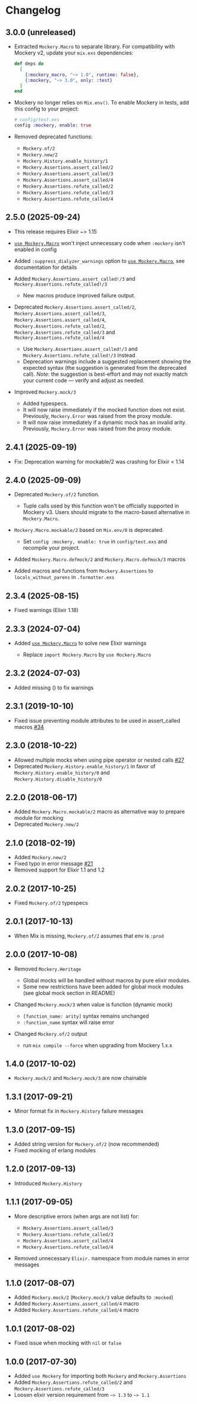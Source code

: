 # Changelog

## 3.0.0 (unreleased)

- Extracted `Mockery.Macro` to separate library. For compatibility with Mockery v2, update your `mix.exs` dependencies:

  ```ex
  def deps do
    [
      {:mockery_macro, "~> 1.0", runtime: false},
      {:mockery, "~> 3.0", only: :test}
    ]
  end
  ```

- Mockery no longer relies on `Mix.env()`. To enable Mockery in tests, add this config to your project:
  ```ex
  # config/test.exs
  config :mockery, enable: true
  ```

- Removed deprecated functions:

  - `Mockery.of/2`
  - `Mockery.new/2`
  - `Mockery.History.enable_history/1`
  - `Mockery.Assertions.assert_called/2`
  - `Mockery.Assertions.assert_called/3`
  - `Mockery.Assertions.assert_called/4`
  - `Mockery.Assertions.refute_called/2`
  - `Mockery.Assertions.refute_called/3`
  - `Mockery.Assertions.refute_called/4`

## 2.5.0 (2025-09-24)

- This release requires Elixir ~> 1.15

- [`use Mockery.Macro`](`Mockery.Macro.__using__/1`) won't inject unnecessary code when `:mockery` isn't enabled in config

- Added `:suppress_dialyzer_warnings` option to [`use Mockery.Macro`](`Mockery.Macro.__using__/1`), see documentation for details

- Added `Mockery.Assertions.assert_called!/3` and `Mockery.Assertions.refute_called!/3`

  - New macros produce improved failure output.

- Deprecated `Mockery.Assertions.assert_called/2`, `Mockery.Assertions.assert_called/3`, `Mockery.Assertions.assert_called/4`, `Mockery.Assertions.refute_called/2`, `Mockery.Assertions.refute_called/3` and `Mockery.Assertions.refute_called/4`

  - Use `Mockery.Assertions.assert_called!/3` and `Mockery.Assertions.refute_called!/3` instead
  - Deprecation warnings include a suggested replacement showing the expected syntax (the suggestion is generated from the deprecated call). *Note:* the suggestion is best-effort and may not exactly match your current code — verify and adjust as needed.

- Improved `Mockery.mock/3`

  - Added typespecs.
  - It will now raise immediately if the mocked function does not exist. Previously, `Mockery.Error` was raised from the proxy module.
  - It will now raise immediately if a dynamic mock has an invalid arity. Previously, `Mockery.Error` was raised from the proxy module.

## 2.4.1 (2025-09-19)

- Fix: Deprecation warning for mockable/2 was crashing for Elixir < 1.14

## 2.4.0 (2025-09-09)

- Deprecated `Mockery.of/2` function.

  - Tuple calls used by this function won't be officially supported in Mockery v3.
    Users should migrate to the macro-based alternative in `Mockery.Macro`.

- `Mockery.Macro.mockable/2` based on `Mix.env/0` is deprecated.

   - Set `config :mockery, enable: true` in `config/test.exs` and recompile your project.

- Added `Mockery.Macro.defmock/2` and `Mockery.Macro.defmock/3` macros

- Added macros and functions from `Mockery.Assertions` to `locals_without_parens` in `.formatter.exs`

## 2.3.4 (2025-08-15)

- Fixed warnings (Elixir 1.18)

## 2.3.3 (2024-07-04)

- Added [`use Mockery.Macro`](`Mockery.Macro.__using__/1`) to solve new Elixir warnings

    - Replace `import Mockery.Macro` by `use Mockery.Macro`

## 2.3.2 (2024-07-03)

- Added missing () to fix warnings

## 2.3.1 (2019-10-10)

- Fixed issue preventing module attributes to be used in assert_called macros [#34](https://github.com/appunite/mockery/pull/34)

## 2.3.0 (2018-10-22)

- Allowed multiple mocks when using pipe operator or nested calls [#27](https://github.com/appunite/mockery/pull/27)
- Deprecated `Mockery.History.enable_history/1` in favor of `Mockery.History.enable_history/0` and `Mockery.History.disable_history/0`

## 2.2.0 (2018-06-17)

- Added `Mockery.Macro.mockable/2` macro as alternative way to prepare module for mocking
- Deprecated `Mockery.new/2`

## 2.1.0 (2018-02-19)

- Added `Mockery.new/2`
- Fixed typo in error message [#21](https://github.com/appunite/mockery/pull/21)
- Removed support for Elixir 1.1 and 1.2

## 2.0.2 (2017-10-25)

- Fixed `Mockery.of/2` typespecs

## 2.0.1 (2017-10-13)

- When Mix is missing, `Mockery.of/2` assumes that env is `:prod`

## 2.0.0 (2017-10-08)

- Removed `Mockery.Heritage`

  - Global mocks will be handled without macros by pure elixir modules.
  - Some new restrictions have been added for global mock modules (see global mock section in README)

- Changed `Mockery.mock/3` when value is function (dynamic mock)

  - `[function_name: arity]` syntax remains unchanged
  - `:function_name` syntax will raise error

- Changed `Mockery.of/2` output

  - run `mix compile --force` when upgrading from Mockery 1.x.x

## 1.4.0 (2017-10-02)

- `Mockery.mock/2` and `Mockery.mock/3` are now chainable

## 1.3.1 (2017-09-21)

- Minor format fix in `Mockery.History` failure messages

## 1.3.0 (2017-09-15)

- Added string version for `Mockery.of/2` (now recommended)
- Fixed mocking of erlang modules

## 1.2.0 (2017-09-13)

- Introduced `Mockery.History`

## 1.1.1 (2017-09-05)

- More descriptive errors (when args are not list) for:

  - `Mockery.Assertions.assert_called/3`
  - `Mockery.Assertions.refute_called/3`
  - `Mockery.Assertions.assert_called/4`
  - `Mockery.Assertions.refute_called/4`

- Removed unnecessary `Elixir.` namespace from module names in error messages

## 1.1.0 (2017-08-07)

- Added `Mockery.mock/2` (`Mockery.mock/3` value defaults to `:mocked`)
- Added `Mockery.Assertions.assert_called/4` macro
- Added `Mockery.Assertions.refute_called/4` macro

## 1.0.1 (2017-08-02)

- Fixed issue when mocking with `nil` or `false`

## 1.0.0 (2017-07-30)

- Added `use Mockery` for importing both `Mockery` and `Mockery.Assertions`
- Added `Mockery.Assertions.refute_called/2` and `Mockery.Assertions.refute_called/3`
- Loosen elixir version requirement from `~> 1.3` to `~> 1.1`
